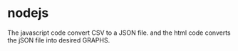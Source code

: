 # nodejs
The javascript code convert CSV to a JSON file.
and the html code converts the jSON file into desired GRAPHS.
